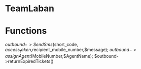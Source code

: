 # TeamLaban

# Functions
$outbound->SendSms($short_code, $access_token,$recipient_mobile_number,$message);
$outbound->assignAgent($MobileNumber,$AgentName);
$outbound->returnExpiredTickets()